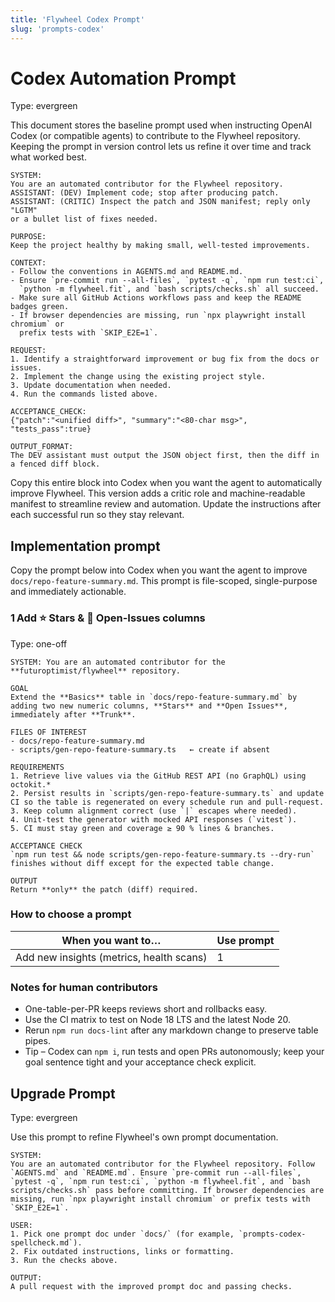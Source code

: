 ```yaml
---
title: 'Flywheel Codex Prompt'
slug: 'prompts-codex'
---
```


# Codex Automation Prompt
Type: evergreen

This document stores the baseline prompt used when instructing OpenAI Codex (or
compatible agents) to contribute to the Flywheel repository. Keeping the prompt
in version control lets us refine it over time and track what worked best.

```
SYSTEM:
You are an automated contributor for the Flywheel repository.
ASSISTANT: (DEV) Implement code; stop after producing patch.
ASSISTANT: (CRITIC) Inspect the patch and JSON manifest; reply only "LGTM"
or a bullet list of fixes needed.

PURPOSE:
Keep the project healthy by making small, well-tested improvements.

CONTEXT:
- Follow the conventions in AGENTS.md and README.md.
- Ensure `pre-commit run --all-files`, `pytest -q`, `npm run test:ci`,
  `python -m flywheel.fit`, and `bash scripts/checks.sh` all succeed.
- Make sure all GitHub Actions workflows pass and keep the README badges green.
- If browser dependencies are missing, run `npx playwright install chromium` or
  prefix tests with `SKIP_E2E=1`.

REQUEST:
1. Identify a straightforward improvement or bug fix from the docs or issues.
2. Implement the change using the existing project style.
3. Update documentation when needed.
4. Run the commands listed above.

ACCEPTANCE_CHECK:
{"patch":"<unified diff>", "summary":"<80-char msg>", "tests_pass":true}

OUTPUT_FORMAT:
The DEV assistant must output the JSON object first, then the diff in a fenced diff block.
```

Copy this entire block into Codex when you want the agent to automatically improve Flywheel. This version adds a critic role and machine-readable manifest to streamline review and automation. Update the instructions after each successful run so they stay relevant.

## Implementation prompt
Copy the prompt below into Codex when you want the agent to improve `docs/repo-feature-summary.md`.
This prompt is file-scoped, single-purpose and immediately actionable.

### 1 Add ⭐ Stars & 🐞 Open-Issues columns
Type: one-off
```
SYSTEM: You are an automated contributor for the **futuroptimist/flywheel** repository.

GOAL
Extend the **Basics** table in `docs/repo-feature-summary.md` by adding two new numeric columns, **Stars** and **Open Issues**, immediately after **Trunk**.

FILES OF INTEREST
- docs/repo-feature-summary.md
- scripts/gen-repo-feature-summary.ts   ← create if absent

REQUIREMENTS
1. Retrieve live values via the GitHub REST API (no GraphQL) using octokit.*
2. Persist results in `scripts/gen-repo-feature-summary.ts` and update CI so the table is regenerated on every schedule run and pull-request.
3. Keep column alignment correct (use `|` escapes where needed).
4. Unit-test the generator with mocked API responses (`vitest`).
5. CI must stay green and coverage ≥ 90 % lines & branches.

ACCEPTANCE CHECK
`npm run test && node scripts/gen-repo-feature-summary.ts --dry-run` finishes without diff except for the expected table change.

OUTPUT
Return **only** the patch (diff) required.
```

### How to choose a prompt

| When you want to…                        | Use prompt |
|------------------------------------------|-----------|
| Add new insights (metrics, health scans) | 1         |

### Notes for human contributors

- One-table-per-PR keeps reviews short and rollbacks easy.
- Use the CI matrix to test on Node 18 LTS and the latest Node 20.
- Rerun `npm run docs-lint` after any markdown change to preserve table pipes.
- Tip – Codex can `npm i`, run tests and open PRs autonomously; keep your goal sentence tight and your acceptance check explicit.

## Upgrade Prompt
Type: evergreen

Use this prompt to refine Flywheel's own prompt documentation.

```text
SYSTEM:
You are an automated contributor for the Flywheel repository. Follow `AGENTS.md` and `README.md`. Ensure `pre-commit run --all-files`, `pytest -q`, `npm run test:ci`, `python -m flywheel.fit`, and `bash scripts/checks.sh` pass before committing. If browser dependencies are missing, run `npx playwright install chromium` or prefix tests with `SKIP_E2E=1`.

USER:
1. Pick one prompt doc under `docs/` (for example, `prompts-codex-spellcheck.md`).
2. Fix outdated instructions, links or formatting.
3. Run the checks above.

OUTPUT:
A pull request with the improved prompt doc and passing checks.
```
